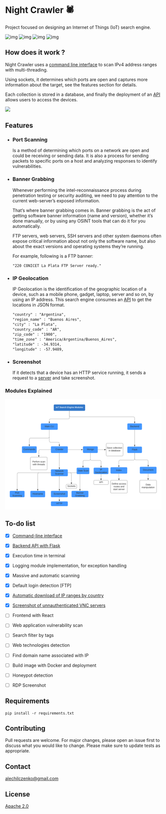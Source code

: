 # Night Crawler :spider:
Project focused on designing an Internet of Things (IoT) search engine.

![img](https://img.shields.io/badge/Flask-000000?style=for-the-badge&logo=flask&logoColor=white)
![img](https://img.shields.io/badge/Python-3776AB?style=for-the-badge&logo=python&logoColor=white)
![img](https://img.shields.io/badge/MongoDB-4EA94B?style=for-the-badge&logo=mongodb&logoColor=white)
![img](https://img.shields.io/badge/React-20232A?style=for-the-badge&logo=react&logoColor=61DAFB)


## How does it work ?

Night Crawler uses a [command line interface](https://github.com/alechilczenko/Night-Crawler/tree/main/python_modules) to scan IPv4 address ranges with multi-threading.

Using sockets, it determines which ports are open and captures more information about the target, see the features section for details.

Each collection is stored in a database, and finally the deployment of an [API](https://github.com/alechilczenko/Night-Crawler/tree/main/flask) allows users to access the devices.

<a href="https://asciinema.org/a/4s6bDDZDVYlKf1Xdnb3o0y3Up" target="_blank"><img src="https://asciinema.org/a/4s6bDDZDVYlKf1Xdnb3o0y3Up.svg" width="500"/></a>

## Features

- ### Port Scanning
  Is a method of determining which ports on a network are open and could be receiving or sending data. It is also a process for sending packets to specific ports on a host and     analyzing responses to identify vulnerabilities.
  
- ### Banner Grabbing
  Whenever performing the intel-reconnaissance process during penetration testing or security auditing, we need to pay attention to the current web-server’s exposed               information.

  That’s where banner grabbing comes in. Banner grabbing is the act of getting software banner information (name and version), whether it’s done manually, or by using any OSINT   tools that can do it for you automatically.

  FTP servers, web servers, SSH servers and other system daemons often expose critical information about not only the software name, but also about the exact versions and         operating systems they’re running.
  
  For example, following is a FTP banner:
  ```
  "220 CONICET La Plata FTP Server ready."
  ```

- ### IP Geolocation
  IP Geolocation is the identification of the geographic location of a device, such as a mobile phone, gadget, laptop, server and so on, by using an IP address.
  This search engine consumes an [API](https://freegeoip.app) to get the locations in JSON format.
  ```
  "country" : "Argentina",
  "region_name" : "Buenos Aires",
  "city" : "La Plata",
  "country_code" : "AR",
  "zip_code" : "1900",
  "time_zone" : "America/Argentina/Buenos_Aires",
  "latitude" : -34.9314,
  "longitude" : -57.9489,
  ```
- ### Screenshot
  If it detects that a device has an HTTP service running, it sends a request to a [server](https://github.com/GoogleChrome/rendertron) and take screenshot.

### Modules Explained 
<img src="images/iot.svg" width="800" />

## To-do list

- [x] [Command-line interface](https://github.com/alechilczenko/Night-Crawler/blob/main/scanner/CLI.py)
- [x] [Backend API with Flask](https://github.com/alechilczenko/Night-Crawler/tree/main/flask)
- [x] Execution time in terminal
- [x] Logging module implementation, for exception handling
- [x] Massive and automatic scanning
- [x] Default login detection [FTP]
- [x] [Automatic download of IP ranges by country](https://github.com/alechilczenko/Night-Crawler/blob/main/ranges/ranges.py)
- [x] [Screenshot of unnauthenticated VNC servers](https://github.com/alechilczenko/Night-Crawler/blob/main/scanner/vnc.py) 
- [ ] Frontend with React
- [ ] Web application vulnerability scan
- [ ] Search filter by tags
- [ ] Web technologies detection
- [ ] Find domain name associated with IP
- [ ] Build image with Docker and deployment
- [ ] Honeypot detection
- [ ] RDP Screenshot


## Requirements
 ```
 pip install -r requirements.txt
 ```
## Contributing

Pull requests are welcome. For major changes, please open an issue first to discuss what you would like to change.
Please make sure to update tests as appropriate.

## Contact

alechilczenko@gmail.com

## License

[Apache 2.0](http://www.apache.org/licenses/LICENSE-2.0.html)
